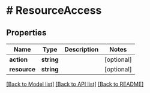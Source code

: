 # # ResourceAccess

## Properties

Name | Type | Description | Notes
------------ | ------------- | ------------- | -------------
**action** | **string** |  | [optional]
**resource** | **string** |  | [optional]

[[Back to Model list]](../../README.md#models) [[Back to API list]](../../README.md#endpoints) [[Back to README]](../../README.md)
